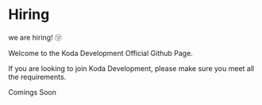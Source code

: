 # Hiring
we are hiring! ㋡


Welcome to the Koda Development Official Github Page.

If you are looking to join Koda Development, please make sure you meet all the requirements.

Comings Soon

